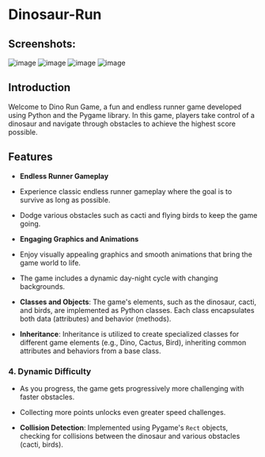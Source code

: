 # Dinosaur-Run
## Screenshots: 
![image](https://github.com/Arshiakhan50/Dinosaur-Run/assets/142938717/d8eb7289-9744-4fef-ad5e-99a555db6c6c)
![image](https://github.com/Arshiakhan50/Dinosaur-Run/assets/142938717/bfdd7c5f-3754-4253-a52a-9a2050f34fb4)
![image](https://github.com/Arshiakhan50/Dinosaur-Run/assets/142938717/ab7214cf-36cb-4f4a-b428-84bdea3dd3d9)
![image](https://github.com/Arshiakhan50/Dinosaur-Run/assets/142938717/4721b2ef-05e0-4446-b541-0c2806a5b67f)

## Introduction

Welcome to Dino Run Game, a fun and endless runner game developed using Python and the Pygame library. In this game, players take control of a dinosaur and navigate through obstacles to achieve the highest score possible.

## Features

- **Endless Runner Gameplay**
- Experience classic endless runner gameplay where the goal is to survive as long as possible.
- Dodge various obstacles such as cacti and flying birds to keep the game going.

- **Engaging Graphics and Animations**
- Enjoy visually appealing graphics and smooth animations that bring the game world to life.
- The game includes a dynamic day-night cycle with changing backgrounds.

- **Classes and Objects**: The game's elements, such as the dinosaur, cacti, and birds, are implemented as Python classes. Each class encapsulates both data (attributes) and behavior (methods).

- **Inheritance**: Inheritance is utilized to create specialized classes for different game elements (e.g., Dino, Cactus, Bird), inheriting common attributes and behaviors from a base class.

### 4. Dynamic Difficulty
- As you progress, the game gets progressively more challenging with faster obstacles.
- Collecting more points unlocks even greater speed challenges.

- **Collision Detection**: Implemented using Pygame's `Rect` objects, checking for collisions between the dinosaur and various obstacles (cacti, birds). 
